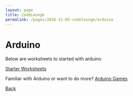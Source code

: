 ```yaml
---
layout: page
title: CodeLounge
permalink: /pages/2016-11-05-codelounge/arduino
---
```



# Arduino

Below are worksheets to started with arduino

[Starter Worksheets](https://github.com/cssbristol/codelounge-arduino/archive/master.zip)

Familiar with Arduino or want to do more? [Arduino Games](http://mvse-outreach.github.io/arduino-games/)

[Back](/pages/codelounge)
